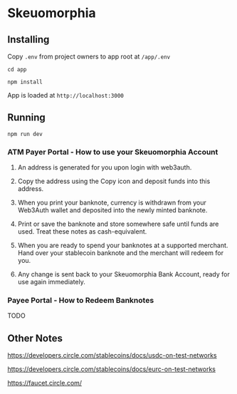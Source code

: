 # Skeuomorphia

## Installing

Copy `.env` from project owners to app root at `/app/.env`

`cd app`

`npm install`

App is loaded at `http://localhost:3000`

## Running 

`npm run dev`

### ATM Payer Portal - How to use your Skeuomorphia Account

1. An address is generated for you upon login with web3auth.

2. Copy the address using the Copy icon and deposit funds into this address.

3. When you print your banknote, currency is withdrawn from your Web3Auth wallet and deposited into the newly minted banknote.

4. Print or save the banknote and store somewhere safe until funds are used. Treat these notes as cash-equivalent.

5. When you are ready to spend your banknotes at a supported merchant. Hand over your stablecoin banknote and the merchant will redeem for you.

6. Any change is sent back to your Skeuomorphia Bank Account, ready for use again immediately.

### Payee Portal - How to Redeem Banknotes

TODO

## Other Notes

https://developers.circle.com/stablecoins/docs/usdc-on-test-networks

https://developers.circle.com/stablecoins/docs/eurc-on-test-networks

https://faucet.circle.com/
